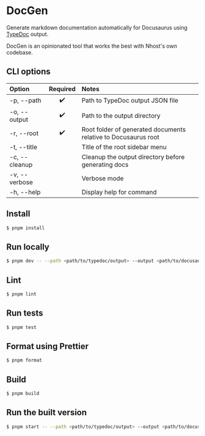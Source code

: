 # DocGen

Generate markdown documentation automatically for Docusaurus using [TypeDoc](https://typedoc.org/) output.

DocGen is an opinionated tool that works the best with Nhost's own codebase.

## CLI options

| Option        | Required | Notes                                                          |
| :------------ | :------: | :------------------------------------------------------------- |
| -p, --path    |    ✔️    | Path to TypeDoc output JSON file                               |
| -o, --output  |    ✔️    | Path to the output directory                                   |
| -r, --root    |    ✔️    | Root folder of generated documents relative to Docusaurus root |
| -t, --title   |          | Title of the root sidebar menu                                 |
| -c, --cleanup |          | Cleanup the output directory before generating docs            |
| -v, --verbose |          | Verbose mode                                                   |
| -h, --help    |          | Display help for command                                       |

## Install

```bash
$ pnpm install
```

## Run locally

```bash
$ pnpm dev -- --path <path/to/typedoc/output> --output <path/to/docusaurus/docs> --root <path/to/generated/docs/relative/to/docusaurus/root>
```

## Lint

```bash
$ pnpm lint
```

## Run tests

```bash
$ pnpm test
```

## Format using Prettier

```bash
$ pnpm format
```

## Build

```bash
$ pnpm build
```

## Run the built version

```bash
$ pnpm start -- --path <path/to/typedoc/output> --output <path/to/docusaurus/docs> --root <path/to/generated/docs/relative/to/docusaurus/root>
```
